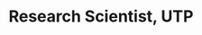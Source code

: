 ---
name: Javier Sanchez-Galan, PhD
title: Research Scientist, UTP
modal-id: 1
img: sanchez-galan.png        
thumbnail: sanchez-galan.png
alt: Picture of Javier Sanchez-Galan
topic: Using Deep Convolutional Networks for the Automatic Recognition of MacroInvertebrate in Rivers and Affluents in Panama
bio: Javier Sánchez Galán received his BSc. degree in Computer Systems Engineering at the Universidad Tecnologica de Panama (UTP) in 2006. In 2007 he was awarded a full scholarship from the Panamanian government (IFARHU-SENACYT) to pursue postgraduate studies at McGill University, in Montreal, Canada. In 2010, he completed his MSc. in Computer Science (Bioinformatics) at the McGill Centre for Bioinformatics, under the supervision of Prof. Mathieu Blanchette, in the area of Genomics and Computational Gene Regulation. In 2015 he finished his Ph.D. in Experimental Medicine at McGill’s Faculty of Medicine, where he worked under the supervision of Professor’s David Burns (Chemistry) and Kris Koski (School of Dietetics and Human Nutrition). This research effort focused on investigating various statistical and computational approaches for the discovery of candidate spectral regions relating maternal-fetal health aspects to biological fluids analyzed using Near-Infrared spectroscopy. Since 2013, he works as a Research Scientist at the UTP in the Production Center Agroindustrial Research, where he is a coordinator of the Research Group in Biotechnology, Bioinformatics and Systems/Synthetic Biology (GIBBS). He, also works as a Professor in the Department of Computer Systems Engineering at UTP at the graduate and undergraduate levels. Since February 2015, he also works as an adjunct researcher at Institute of Scientific Research and High Technology Services (INDICASAT-AIP). His research interests are focused on the development of innovative approaches applying computational data analysis of massive datasets coming from biological, medical, environmental and agricultural fields.
website: https://www.linkedin.com/in/javier-sanchez-galan-19303220/
tags: oral
featuredOrder: 15
---